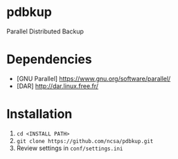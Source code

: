 # pdbkup
Parallel Distributed Backup

# Dependencies
* [GNU Parallel] https://www.gnu.org/software/parallel/
* [DAR] http://dar.linux.free.fr/

# Installation
1. `cd <INSTALL PATH>`
1. `git clone https://github.com/ncsa/pdbkup.git`
1. Review settings in `conf/settings.ini`
